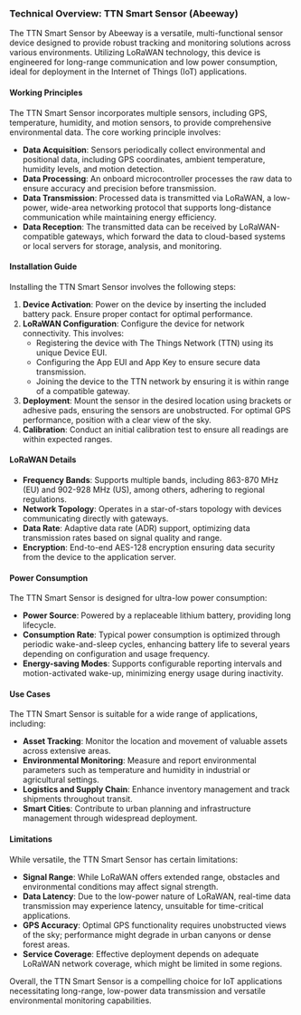 ### Technical Overview: TTN Smart Sensor (Abeeway)

The TTN Smart Sensor by Abeeway is a versatile, multi-functional sensor device designed to provide robust tracking and monitoring solutions across various environments. Utilizing LoRaWAN technology, this device is engineered for long-range communication and low power consumption, ideal for deployment in the Internet of Things (IoT) applications.

#### Working Principles

The TTN Smart Sensor incorporates multiple sensors, including GPS, temperature, humidity, and motion sensors, to provide comprehensive environmental data. The core working principle involves:

- **Data Acquisition**: Sensors periodically collect environmental and positional data, including GPS coordinates, ambient temperature, humidity levels, and motion detection.
- **Data Processing**: An onboard microcontroller processes the raw data to ensure accuracy and precision before transmission.
- **Data Transmission**: Processed data is transmitted via LoRaWAN, a low-power, wide-area networking protocol that supports long-distance communication while maintaining energy efficiency.
- **Data Reception**: The transmitted data can be received by LoRaWAN-compatible gateways, which forward the data to cloud-based systems or local servers for storage, analysis, and monitoring.

#### Installation Guide

Installing the TTN Smart Sensor involves the following steps:

1. **Device Activation**: Power on the device by inserting the included battery pack. Ensure proper contact for optimal performance.
2. **LoRaWAN Configuration**: Configure the device for network connectivity. This involves:
   - Registering the device with The Things Network (TTN) using its unique Device EUI.
   - Configuring the App EUI and App Key to ensure secure data transmission.
   - Joining the device to the TTN network by ensuring it is within range of a compatible gateway.
3. **Deployment**: Mount the sensor in the desired location using brackets or adhesive pads, ensuring the sensors are unobstructed. For optimal GPS performance, position with a clear view of the sky.
4. **Calibration**: Conduct an initial calibration test to ensure all readings are within expected ranges.

#### LoRaWAN Details

- **Frequency Bands**: Supports multiple bands, including 863-870 MHz (EU) and 902-928 MHz (US), among others, adhering to regional regulations.
- **Network Topology**: Operates in a star-of-stars topology with devices communicating directly with gateways.
- **Data Rate**: Adaptive data rate (ADR) support, optimizing data transmission rates based on signal quality and range.
- **Encryption**: End-to-end AES-128 encryption ensuring data security from the device to the application server.

#### Power Consumption

The TTN Smart Sensor is designed for ultra-low power consumption:

- **Power Source**: Powered by a replaceable lithium battery, providing long lifecycle.
- **Consumption Rate**: Typical power consumption is optimized through periodic wake-and-sleep cycles, enhancing battery life to several years depending on configuration and usage frequency.
- **Energy-saving Modes**: Supports configurable reporting intervals and motion-activated wake-up, minimizing energy usage during inactivity.

#### Use Cases

The TTN Smart Sensor is suitable for a wide range of applications, including:

- **Asset Tracking**: Monitor the location and movement of valuable assets across extensive areas.
- **Environmental Monitoring**: Measure and report environmental parameters such as temperature and humidity in industrial or agricultural settings.
- **Logistics and Supply Chain**: Enhance inventory management and track shipments throughout transit.
- **Smart Cities**: Contribute to urban planning and infrastructure management through widespread deployment.

#### Limitations

While versatile, the TTN Smart Sensor has certain limitations:

- **Signal Range**: While LoRaWAN offers extended range, obstacles and environmental conditions may affect signal strength.
- **Data Latency**: Due to the low-power nature of LoRaWAN, real-time data transmission may experience latency, unsuitable for time-critical applications.
- **GPS Accuracy**: Optimal GPS functionality requires unobstructed views of the sky; performance might degrade in urban canyons or dense forest areas.
- **Service Coverage**: Effective deployment depends on adequate LoRaWAN network coverage, which might be limited in some regions.

Overall, the TTN Smart Sensor is a compelling choice for IoT applications necessitating long-range, low-power data transmission and versatile environmental monitoring capabilities.